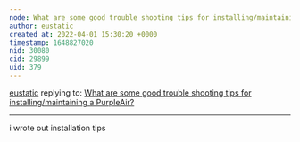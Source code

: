 ```yaml
---
node: What are some good trouble shooting tips for installing/maintaining a PurpleAir? 
author: eustatic
created_at: 2022-04-01 15:30:20 +0000
timestamp: 1648827020
nid: 30080
cid: 29899
uid: 379
---
```




[eustatic](../profile/eustatic) replying to: [What are some good trouble shooting tips for installing/maintaining a PurpleAir? ](../notes/stevie/02-24-2022/what-are-some-good-trouble-shooting-tips-for-installing-maintaining-a-purpleair)

----
i wrote out installation tips